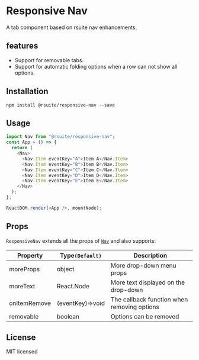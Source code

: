 # Responsive Nav

A tab component based on rsuite nav enhancements.

## features

- Support for removable tabs.
- Support for automatic folding options when a row can not show all options.

## Installation

```
npm install @rsuite/responsive-nav --save
```

## Usage

```js
import Nav from "@rsuite/responsive-nav";
const App = () => {
  return (
    <Nav>
      <Nav.Item eventKey="A">Item A</Nav.Item>
      <Nav.Item eventKey="B">Item B</Nav.Item>
      <Nav.Item eventKey="C">Item C</Nav.Item>
      <Nav.Item eventKey="D">Item D</Nav.Item>
      <Nav.Item eventKey="E">Item E</Nav.Item>
    </Nav>
  );
};

ReactDOM.render(<App />, mountNode);
```

## Props

`ResponsiveNav` extends all the props of [`Nav`](https://rsuitejs.com/en/components/nav) and also supports:



| Property     | Type`(Default)`  | Description                                 |
| ------------ | ---------------- | ------------------------------------------- |
| moreProps    | object           | More drop-down menu props                   |
| moreText     | React.Node       | More text displayed on the drop-down        |
| onItemRemove | (eventKey)=>void | The callback function when removing options |
| removable    | boolean          | Options can be removed                      |


## License

MIT licensed

